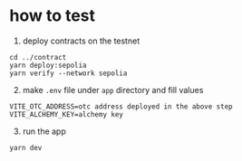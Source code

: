 # how to test

1. deploy contracts on the testnet

```shell
cd ../contract
yarn deploy:sepolia
yarn verify --network sepolia
```

2. make `.env` file under `app` directory and fill values

```
VITE_OTC_ADDRESS=otc address deployed in the above step
VITE_ALCHEMY_KEY=alchemy key
```

3. run the app

```shell
yarn dev
```

